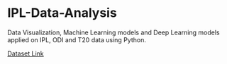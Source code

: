 # IPL-Data-Analysis
Data Visualization, Machine Learning models and Deep Learning models applied on IPL, ODI and T20 data using Python.

[Dataset Link](https://drive.google.com/drive/folders/1e78aqWU2L-RpfmZbg5QMc940gNZhnZct?usp=sharing)
